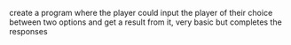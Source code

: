 create a program where the player could input the player of their choice between two options and get a result from it, very basic but completes the responses 
